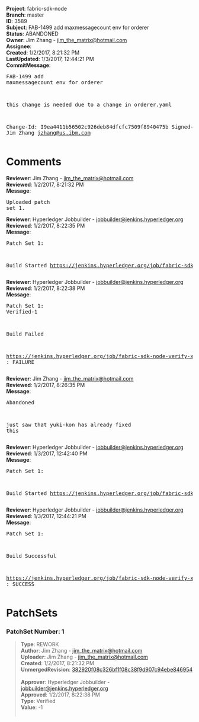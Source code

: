 <strong>Project</strong>: fabric-sdk-node<br><strong>Branch</strong>: master<br><strong>ID</strong>: 3589<br><strong>Subject</strong>: FAB-1499 add maxmessagecount env for orderer<br><strong>Status</strong>: ABANDONED<br><strong>Owner</strong>: Jim Zhang - jim_the_matrix@hotmail.com<br><strong>Assignee</strong>:<br><strong>Created</strong>: 1/2/2017, 8:21:32 PM<br><strong>LastUpdated</strong>: 1/3/2017, 12:44:21 PM<br><strong>CommitMessage</strong>:<br><pre>FAB-1499 add maxmessagecount env for orderer

this change is needed due to a change in orderer.yaml

Change-Id: I9ea4411b56502c926deb84dfcfc7509f8940475b
Signed-off-by: Jim Zhang <jzhang@us.ibm.com>
</pre><h1>Comments</h1><strong>Reviewer</strong>: Jim Zhang - jim_the_matrix@hotmail.com<br><strong>Reviewed</strong>: 1/2/2017, 8:21:32 PM<br><strong>Message</strong>: <pre>Uploaded patch set 1.</pre><strong>Reviewer</strong>: Hyperledger Jobbuilder - jobbuilder@jenkins.hyperledger.org<br><strong>Reviewed</strong>: 1/2/2017, 8:22:35 PM<br><strong>Message</strong>: <pre>Patch Set 1:

Build Started https://jenkins.hyperledger.org/job/fabric-sdk-node-verify-x86_64/210/</pre><strong>Reviewer</strong>: Hyperledger Jobbuilder - jobbuilder@jenkins.hyperledger.org<br><strong>Reviewed</strong>: 1/2/2017, 8:22:38 PM<br><strong>Message</strong>: <pre>Patch Set 1: Verified-1

Build Failed 

https://jenkins.hyperledger.org/job/fabric-sdk-node-verify-x86_64/210/ : FAILURE</pre><strong>Reviewer</strong>: Jim Zhang - jim_the_matrix@hotmail.com<br><strong>Reviewed</strong>: 1/2/2017, 8:26:35 PM<br><strong>Message</strong>: <pre>Abandoned

just saw that yuki-kon has already fixed this</pre><strong>Reviewer</strong>: Hyperledger Jobbuilder - jobbuilder@jenkins.hyperledger.org<br><strong>Reviewed</strong>: 1/3/2017, 12:42:40 PM<br><strong>Message</strong>: <pre>Patch Set 1:

Build Started https://jenkins.hyperledger.org/job/fabric-sdk-node-verify-x86_64/215/</pre><strong>Reviewer</strong>: Hyperledger Jobbuilder - jobbuilder@jenkins.hyperledger.org<br><strong>Reviewed</strong>: 1/3/2017, 12:44:21 PM<br><strong>Message</strong>: <pre>Patch Set 1:

Build Successful 

https://jenkins.hyperledger.org/job/fabric-sdk-node-verify-x86_64/215/ : SUCCESS</pre><h1>PatchSets</h1><h3>PatchSet Number: 1</h3><blockquote><strong>Type</strong>: REWORK<br><strong>Author</strong>: Jim Zhang - jim_the_matrix@hotmail.com<br><strong>Uploader</strong>: Jim Zhang - jim_the_matrix@hotmail.com<br><strong>Created</strong>: 1/2/2017, 8:21:32 PM<br><strong>UnmergedRevision</strong>: [382920f08c326bf1f08c38f9d907c94ebe846954](https://github.com/hyperledger-gerrit-archive/fabric-sdk-node/commit/382920f08c326bf1f08c38f9d907c94ebe846954)<br><br><strong>Approver</strong>: Hyperledger Jobbuilder - jobbuilder@jenkins.hyperledger.org<br><strong>Approved</strong>: 1/2/2017, 8:22:38 PM<br><strong>Type</strong>: Verified<br><strong>Value</strong>: -1<br><br></blockquote>